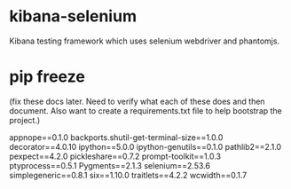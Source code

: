# kibana-selenium
Kibana testing framework which uses selenium webdriver and phantomjs.


# pip freeze 

(fix these docs later. Need to verify what each of these does and then document. Also want to create a requirements.txt file to help bootstrap the project.)

appnope==0.1.0
backports.shutil-get-terminal-size==1.0.0
decorator==4.0.10
ipython==5.0.0
ipython-genutils==0.1.0
pathlib2==2.1.0
pexpect==4.2.0
pickleshare==0.7.2
prompt-toolkit==1.0.3
ptyprocess==0.5.1
Pygments==2.1.3
selenium==2.53.6
simplegeneric==0.8.1
six==1.10.0
traitlets==4.2.2
wcwidth==0.1.7
